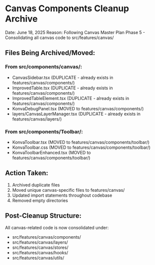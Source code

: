 # Canvas Components Cleanup Archive
Date: June 18, 2025
Reason: Following Canvas Master Plan Phase 5 - Consolidating all canvas code to src/features/canvas/

## Files Being Archived/Moved:

### From src/components/canvas/:
- CanvasSidebar.tsx (DUPLICATE - already exists in features/canvas/components/)
- ImprovedTable.tsx (DUPLICATE - already exists in features/canvas/components/)
- ImprovedTableElement.tsx (DUPLICATE - already exists in features/canvas/components/)
- KonvaDebugPanel.tsx (MOVED to features/canvas/components/)
- layers/CanvasLayerManager.tsx (DUPLICATE - already exists in features/canvas/layers/)

### From src/components/Toolbar/:
- KonvaToolbar.tsx (MOVED to features/canvas/components/toolbar/)
- KonvaToolbar.css (MOVED to features/canvas/components/toolbar/)
- KonvaToolbarEnhanced.tsx (MOVED to features/canvas/components/toolbar/)

## Action Taken:
1. Archived duplicate files
2. Moved unique canvas-specific files to features/canvas/
3. Updated import statements throughout codebase
4. Removed empty directories

## Post-Cleanup Structure:
All canvas-related code is now consolidated under:
- src/features/canvas/components/
- src/features/canvas/layers/
- src/features/canvas/stores/
- src/features/canvas/hooks/
- src/features/canvas/utils/
